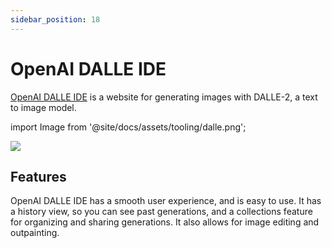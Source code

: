 ```yaml
---
sidebar_position: 18
---
```


# OpenAI DALLE IDE

[OpenAI DALLE IDE](https://labs.openai.com) is a website for generating images with DALLE-2, a text to image model.

import Image from '@site/docs/assets/tooling/dalle.png';

<div style={{textAlign: 'center'}}>
  <img src={Image} style={{width: "750px"}} />
</div>

## Features

OpenAI DALLE IDE has a smooth user experience, and is easy to use. It has a history view, so you can see past generations, and a collections feature for organizing and sharing generations. It also allows for image editing and outpainting.